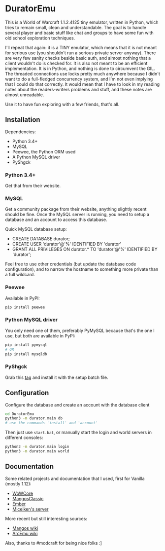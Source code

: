 DuratorEmu
==========

This is a World of Warcraft 1.1.2.4125 tiny emulator, written in Python, which
tries to remain small, clean and understandable. The goal is to handle several
player and basic stuff like chat and groups to have some fun with old school
exploration techniques.

I'll repeat that again: it is a TINY emulator, which means that it is not meant
for serious use (you shouldn't run a serious private server anyway). There are
very few sanity checks beside basic auth, and almost nothing that a client
wouldn't do is checked for. It is also not meant to be an efficient
implementation. It is in Python, and nothing is done to circumvent the GIL. The
threaded connections use locks pretty much anywhere because I didn't want to do
a full-fledged concurrency system, and I'm not even implying that I could do
that correctly. It would mean that I have to look in my reading notes about the
readers-writers problems and stuff, and these notes are almost unreadable.

Use it to have fun exploring with a few friends, that's all.



Installation
------------

Dependencies:

- Python 3.4+
- MySQL
- Peewee, the Python ORM used
- A Python MySQL driver
- PyShgck

### Python 3.4+

Get that from their website.

### MySQL

Get a community package from their website, anything slightly recent should be
fine. Once the MySQL server is running, you need to setup a database and an
account to access this database.

Quick MySQL database setup:

- CREATE DATABASE durator;
- CREATE USER 'durator'@'%' IDENTIFIED BY 'durator'
- GRANT ALL PRIVILEGES ON durator.* TO 'durator'@'%' IDENTIFIED BY 'durator';

Feel free to use other credentials (but update the database code configuration),
and to narrow the hostname to something more private than a full wildcard.

### Peewee

Available in PyPI:

``` bash
pip install peewee
```

### Python MySQL driver

You only need one of them, preferably PyMySQL because that's the one I use, but
both are available in PyPI:

``` bash
pip install pymysql
# OR
pip install mysqldb
```

### PyShgck

Grab this [tag](https://gitlab.com/Shgck/py-shgck-tools/tags/v1.1.0) and install
it with the setup batch file.



Configuration
-------------

Configure the database and create an account with the database client

``` bash
cd DuratorEmu
python3 -m durator.main db
# use the commands 'install' and 'account'
```

Then just use `start.bat`, or manually start the login and world servers in
different consoles:

``` bash
python3 -m durator.main login
python3 -m durator.main world
```



Documentation
-------------

Some related projects and documentation that I used, first for Vanilla (mostly
1.12):

- [WoWCore](https://github.com/RomanRom2/WoWCore/)
- [MangosClassic](https://github.com/cmangos/mangos-classic)
- [Ember](https://github.com/EmberEmu/Ember)
- [Miceiken's server](http://git.clusterbrain.net/miceiken/WoWClassicServer)

More recent but still interesting sources:

- [Mangos wiki](https://getmangos.eu/wiki/Reference%20Information)
- [ArcEmu wiki](http://www.arcemu.org/wiki/Packets)

Also, thanks to #modcraft for being nice folks :]
